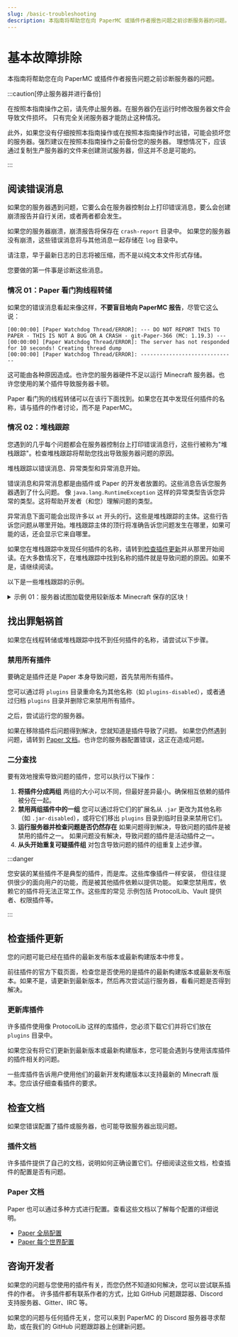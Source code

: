 ```yaml
---
slug: /basic-troubleshooting
description: 本指南将帮助您在向 PaperMC 或插件作者报告问题之前诊断服务器的问题。
---
```


# 基本故障排除

本指南将帮助您在向 PaperMC 或插件作者报告问题之前诊断服务器的问题。

:::caution[停止服务器并进行备份]

在按照本指南操作之前，请先停止服务器。在服务器仍在运行时修改服务器文件会导致文件损坏。
只有完全关闭服务器才能防止这种情况。

此外，如果您没有仔细按照本指南操作或在按照本指南操作时出错，可能会损坏您的服务器。强烈建议在按照本指南操作之前备份您的服务器。
理想情况下，应该通过复制生产服务器的文件来创建测试服务器，但这并不总是可能的。

:::

## 阅读错误消息

如果您的服务器遇到问题，它要么会在服务器控制台上打印错误消息，要么会创建崩溃报告并自行关闭，或者两者都会发生。

如果您的服务器崩溃，崩溃报告将保存在 `crash-report` 目录中。
如果您的服务器没有崩溃，这些错误消息将与其他消息一起存储在 `log` 目录中。

请注意，早于最新日志的日志将被压缩，而不是以纯文本文件形式存储。

您要做的第一件事是诊断这些消息。

### 情况 01：Paper 看门狗线程转储

如果您的错误消息看起来像这样，**不要盲目地向 PaperMC 报告**，尽管它这么说：

```
[00:00:00] [Paper Watchdog Thread/ERROR]: --- DO NOT REPORT THIS TO PAPER - THIS IS NOT A BUG OR A CRASH - git-Paper-366 (MC: 1.19.3) ---
[00:00:00] [Paper Watchdog Thread/ERROR]: The server has not responded for 10 seconds! Creating thread dump
[00:00:00] [Paper Watchdog Thread/ERROR]: ------------------------------
```

这可能由各种原因造成。也许您的服务器硬件不足以运行 Minecraft 服务器。也许您使用的某个插件导致服务器卡顿。

Paper 看门狗的线程转储可以在该行下面找到。如果您在其中发现任何插件的名称，请与插件的作者讨论，而不是 PaperMC。

### 情况 02：堆栈跟踪

您遇到的几乎每个问题都会在服务器控制台上打印错误消息行，这些行被称为"堆栈跟踪"。检查堆栈跟踪将帮助您找出导致服务器问题的原因。

堆栈跟踪以错误消息、异常类型和异常消息开始。

错误消息和异常消息都是由插件或 Paper 的开发者放置的。这些消息告诉您服务器遇到了什么问题。
像 `java.lang.RuntimeException` 这样的异常类型告诉您异常的类型。这将帮助开发者（和您）理解问题的类型。

异常消息下面可能会出现许多以 `at` 开头的行。这些是堆栈跟踪的主体。这些行告诉您问题从哪里开始。堆栈跟踪主体的顶行将准确告诉您问题发生在哪里，如果可能的话，还会显示它来自哪里。

如果您在堆栈跟踪中发现任何插件的名称，请转到[检查插件更新](#检查插件更新)并从那里开始阅读。在大多数情况下，在堆栈跟踪中找到名称的插件就是导致问题的原因。如果不是，请继续阅读。

以下是一些堆栈跟踪的示例。

<details>
  <summary>示例 01：服务器试图加载使用较新版本 Minecraft 保存的区块！</summary>

```
[00:00:00 WARN]: java.lang.RuntimeException: Server attempted to load chunk saved with newer version of minecraft! 3218 > 3120
```

您试图加载使用更高版本的 Minecraft 生成的世界。您不能这样做。
如果您没有在区块版本更新之前的世界备份，您必须使用更高版本的 Minecraft 来使用您更新的世界。

</details>

## 找出罪魁祸首

如果您在线程转储或堆栈跟踪中找不到任何插件的名称，请尝试以下步骤。

### 禁用所有插件

要确定是插件还是 Paper 本身导致问题，首先禁用所有插件。

您可以通过将 `plugins` 目录重命名为其他名称（如 `plugins-disabled`），或者通过归档 `plugins` 目录并删除它来禁用所有插件。

之后，尝试运行您的服务器。

如果在移除插件后问题得到解决，您就知道是插件导致了问题。
如果您仍然遇到问题，请转到 [Paper 文档](#paper-文档)。也许您的服务器配置错误，这正在造成问题。

### 二分查找

要有效地搜索导致问题的插件，您可以执行以下操作：

1. **将插件分成两组**
   两组的大小可以不同，但最好差异最小。确保相互依赖的插件被分在一起。
2. **禁用两组插件中的一组**
   您可以通过将它们的扩展名从 `.jar` 更改为其他名称（如 `.jar-disabled`），或将它们移出 `plugins` 目录到临时目录来禁用它们。
3. **运行服务器并检查问题是否仍然存在**
   如果问题得到解决，导致问题的插件是被禁用的插件之一。
   如果问题没有解决，导致问题的插件是活动插件之一。
4. **从头开始重复可疑插件组**
   对包含导致问题的插件的组重复上述步骤。

:::danger

您安装的某些插件不是典型的插件，而是库。这些库像插件一样安装，
但往往提供很少的面向用户的功能，而是被其他插件依赖以提供功能。
如果您禁用库，依赖它的插件将无法正常工作。这些库的常见
示例包括 ProtocolLib、Vault 提供者、权限插件等。

:::

## 检查插件更新

您的问题可能已经在插件的最新发布版本或最新构建版本中修复。

前往插件的官方下载页面，检查您是否使用的是插件的最新构建版本或最新发布版本。如果不是，请更新到最新版本，然后再次尝试运行服务器，看看问题是否得到解决。

### 更新库插件

许多插件使用像 ProtocolLib 这样的库插件，您必须下载它们并将它们放在 `plugins` 目录中。

如果您没有将它们更新到最新版本或最新构建版本，您可能会遇到与使用该库插件的插件相关的问题。

一些库插件告诉用户使用他们的最新开发构建版本以支持最新的 Minecraft 版本。您应该仔细查看插件的要求。

## 检查文档

如果您错误配置了插件或服务器，也可能导致服务器出现问题。

### 插件文档

许多插件提供了自己的文档，说明如何正确设置它们。仔细阅读这些文档，检查插件的配置是否有问题。

### Paper 文档

Paper 也可以通过多种方式进行配置。查看这些文档以了解每个配置的详细说明。

* [Paper 全局配置](../reference/configuration/global-configuration.mdx)
* [Paper 每个世界配置](../reference/configuration/world-configuration.mdx)

## 咨询开发者

如果您的问题与您使用的插件有关，而您仍然不知道如何解决，您可以尝试联系插件的作者。
许多插件都有联系作者的方式，比如 GitHub 问题跟踪器、Discord 支持服务器、Gitter、IRC 等。

如果您的问题与任何插件无关，您可以来到 PaperMC 的 Discord 服务器寻求帮助，或在我们的 GitHub 问题跟踪器上创建新问题。
